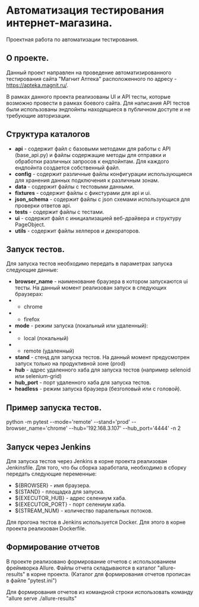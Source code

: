 # Автоматизация тестирования интернет-магазина.
Проектная работа по автоматизации тестирования.

## О проекте.

Данный проект направлен на проведение автоматизированного тестирования 
сайта "Магнит Аптека" расположенного по адресу - https://apteka.magnit.ru/.

В рамках данного проекта реализованы UI и API тесты, которые возможно провести
в рамках боевого сайта. Для написания API тестов были использованы эндпойнты
находящиеся в публичном доступе и не требующие авторизации.

## Структура каталогов

* **api** - содержит файл с базовыми методами для работы с API (base_api.py) и 
файлы содержащие методы для отправки и обработки различных запросов к ендпойнтам.
Для каждого ендпойнта создается собственный файл.
* **config** - содержит различные файлы конфигурации использующиеся для
хранения данных подключения к различным зонам.
* **data** - содержит файлы с тестовыми данными.
* **fixtures** - содержит файлы с фикстурами для api и ui.
* **json_schema** - содержит файлы с json схемами использующися для проверки
ответов api.
* **tests** - содержит файлы с тестами.
* **ui** - содержит файл с инициализацией веб-драйвера и структуру PageObject.
* **utils** - содержит файлы хелперов и декораторов.

## Запуск тестов.

Для запуска тестов необходимо передать в параметрах запуска следующие данные:
* **browser_name** - наименование браузера в котором запускаются ui тесты.
На данный момент реализован запуск в следующих браузерах:
* *  chrome
* * firefox
* **mode** - режим запуска (локальный или удаленный):
* * local (локальный)
* * remote (удаленный)
* **stand** - стенд для запуска тестов. На данный момент предусмотрен запуск
только на продуктивной зоне (prod)
* **hub** - адрес удаленного хаба для запуска тестов (например selenoid или selenium-grid) 
* **hub_port** - порт удаленного хаба для запуска тестов.
* **headless** - режим запуска браузера (безголовый или с головой).

## Пример запуска тестов.

python -m pytest --mode='remote' --stand='prod' --browser_name='chrome' --hub='192.168.3.107' --hub_port='4444' -n 2

## Запуск через Jenkins

Для запуска тестов через Jenkins в корне проекта реализован Jenkinsfile.
Для того, что бы сборка заработала, необходимо в сборку передать следующие
переменные:
* ${BROWSER} - имя браузера.
* ${STAND} - площадка для запуска.
* ${EXECUTOR_HUB} - адрес селениум хаба.
* ${EXECUTOR_PORT} - порт селениум хаба.
* ${STREAM_NUM} - количество паралельных потоков.

Для прогона тестов в Jenkins используется Docker. Для этого в корне проекта
реализован Dockerfile.

## Формирование отчетов

В проекте реализовано формирование отчетов с использованием фреймворка Allure.
Файлы отчета складываются в каталог "allure-results" в корне проекта. 
(Каталог для формирования отчетов прописан в файле "pytest.ini")

Для формирования отчетов из командной строки использовать команду "allure serve ./allure-results"
